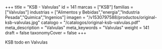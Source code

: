 +++
title = "KSB - Valvulas"
id = 141
marcas = ["KSB"]
familias = ["Valvulas"]
industrias = ["Alimentos y Bebidas","energia","Industria Pesada","Quimica","Ingenios"]
imagen = "/v1530797588/productos/original-ksb-valvulas.jpg"
catalogo = "/catalogos/original-ksb-valvulas.pdf"
meta_description = "Valvulas"
meta_keywords = "Valvulas"
weight = 141
draft = false
taxonomyCover = false
+++
<p>KSB todo en Valvulas</p>